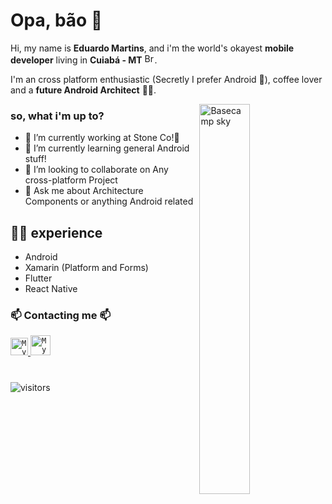# Opa, bão 👋

Hi, my name is **Eduardo Martins**, and i'm the world's okayest **mobile developer** living in **Cuiabá - MT** <img width="16" src="https://cdn-icons-png.flaticon.com/512/197/197386.png" alt="Brazil" />.

I'm an cross platform enthusiastic (Secretly I prefer Android 🤫), coffee lover and a **future Android Architect** 💚💚.  

<img align="right" width="40%" src="https://media.giphy.com/media/kCVIL0CLNWv2E/giphy.gif" alt="Basecamp sky" />

### so, what i'm up to?

- 🔭 I’m currently working at Stone Co!💚
- 🌱 I’m currently learning general Android stuff!
- 👯 I’m looking to collaborate on Any cross-platform Project
- 💬 Ask me about Architecture Components or anything Android related

## 👨‍💻 experience
- Android
- Xamarin (Platform and Forms)
- Flutter
- React Native

### 📫 Contacting me 📫
<a href="https://www.linkedin.com/in/eduardomartinsl/">
  <code><img alt="My linkedin" width="28" src="https://img.icons8.com/color/48/000000/linkedin.png" /></code>
</a>

<a href="mailto:emartinslemos@gmail.com">
  <code><img alt="My e-mail" width="32" src="https://img.icons8.com/color/48/000000/gmail--v1.png" /></code>
</a>

#

![visitors](https://visitor-badge.glitch.me/badge?page_id=eduardomartinsl.eduardomartinsl)
